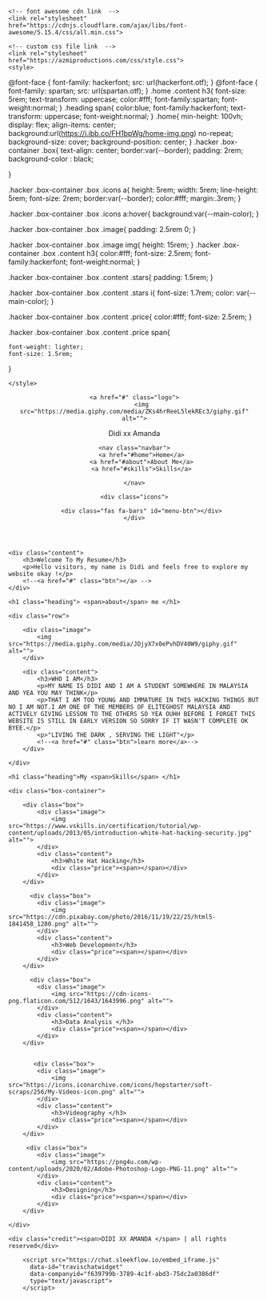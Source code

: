 
<!DOCTYPE html>
<html lang="en">
<head>
    <meta charset="UTF-8">
    <meta http-equiv="X-UA-Compatible" content="IE=edge">
    <meta name="viewport" content="width=device-width, initial-scale=1.0">
     <link rel="SHORTCUT ICON" href="https://i.ibb.co/Bwc2hbT/latest-logo-no-background.png" type="image/x-icon"/>
    <title>Didi xx Amanda</title>
<meta property="og:type" content="website">
<meta property="og:title" content="Didi xx Amanda">
<meta property="og:description" content="Welcome to my resume">
<meta property="og:image" content="https://s1.favim.com/orig/151117/adorable-cute-gif-kawaii-Favim.com-3587501.gif">
<meta property="og:site_name" content="didi" />
    <script src="rokiah.js"></script>

    <!-- font awesome cdn link  -->
    <link rel="stylesheet" href="https://cdnjs.cloudflare.com/ajax/libs/font-awesome/5.15.4/css/all.min.css">

    <!-- custom css file link  -->
    <link rel="stylesheet" href="https://azmiproductions.com/css/style.css">
    <style>
 @font-face {
  font-family: hackerfont;
  src: url(hackerfont.otf);
} 
@font-face {
  font-family: spartan;
  src: url(spartan.otf);
} 
.home .content h3{
    font-size: 5rem;
    text-transform: uppercase;
    color:#fff;
    font-family:spartan;
    font-weight:normal;
}
.heading span{
    color:blue;
    font-family:hackerfont;
    text-transform: uppercase;
     font-weight:normal;
}
.home{
    min-height: 100vh;
    display: flex;
    align-items: center;
    background:url(https://i.ibb.co/FH1bpWg/home-img.png) no-repeat;
    background-size: cover;
    background-position: center;
}
    .hacker .box-container .box{
    text-align: center;
    border:var(--border);
    padding: 2rem;
    background-color : black;
    
}

.hacker .box-container .box .icons a{
    height: 5rem;
    width: 5rem;
    line-height: 5rem;
    font-size: 2rem;
    border:var(--border);
    color:#fff;
    margin:.3rem;
}

.hacker .box-container .box .icons a:hover{
    background:var(--main-color);
}

.hacker .box-container .box .image{
    padding: 2.5rem 0;
}

.hacker .box-container .box .image img{
    height: 15rem;
}
.hacker .box-container .box .content h3{
    color:#fff;
    font-size: 2.5rem;
    font-family:hackerfont;
    font-weight:normal;
}

.hacker .box-container .box .content .stars{
    padding: 1.5rem;
}

.hacker .box-container .box .content .stars i{
    font-size: 1.7rem;
    color: var(--main-color);
}

.hacker .box-container .box .content .price{
    color:#fff;
    font-size: 2.5rem;
}

.hacker .box-container .box .content .price span{
    
    font-weight: lighter;
    font-size: 1.5rem;
}

    </style>
<script language="JavaScript">
 
function tb5_makeArray(n){
 this.length = n;
 return this.length;
}
 
tb5_messages = new tb5_makeArray(7);
tb5_messages[0] = "DIDI XX AMANDA";
tb5_messages[1] = "Welcome to my resume";
tb5_messages[2] = "Thank you for your support";
tb5_messages[3] = "thank you for your visit too";
tb5_messages[4] = "Still in beta version";
tb5_messages[5] = "hi im didi";
tb5_messages[6] = "holla";
tb5_rptType = 'infinite';
tb5_rptNbr = 20;
tb5_speed = 30;
tb5_delay = 2000;
var tb5_counter=2;
var tb5_currMsg=0;
var tb5_stsmsg="";
function tb5_shuffle(arr){
var k;
for (i=0; i<arr.length; i++){
 k = Math.round(Math.random() * (arr.length - i - 1)) + i;
 temp = arr[i];arr[i]=arr[k];arr[k]=temp;
}
return arr;
}
tb5_arr = new tb5_makeArray(tb5_messages[tb5_currMsg].length);
tb5_sts = new tb5_makeArray(tb5_messages[tb5_currMsg].length);
for (var i=0; i<tb5_messages[tb5_currMsg].length; i++){
 tb5_arr[i] = i;
 tb5_sts[i] = "_";
}
tb5_arr = tb5_shuffle(tb5_arr);
function tb5_init(n){
var k;
if (n == tb5_arr.length){
 if (tb5_currMsg == tb5_messages.length-1){
 if ((tb5_rptType == 'finite') && (tb5_counter==tb5_rptNbr)){
 clearTimeout(tb5_timerID);
 return;
 }
 tb5_counter++;
 tb5_currMsg=0;
 }
 else{
 tb5_currMsg++;
 }
 n=0;
 tb5_arr = new tb5_makeArray(tb5_messages[tb5_currMsg].length);
 tb5_sts = new tb5_makeArray(tb5_messages[tb5_currMsg].length);
 for (var i=0; i<tb5_messages[tb5_currMsg].length; i++){
 tb5_arr[i] = i;
 tb5_sts[i] = "_";
 }
 tb5_arr = tb5_shuffle(tb5_arr);
 tb5_sp=tb5_delay;
}
else{
 tb5_sp=tb5_speed;
 k = tb5_arr[n];
 tb5_sts[k] = tb5_messages[tb5_currMsg].charAt(k);
 tb5_stsmsg = "";
 for (var i=0; i<tb5_sts.length; i++)
 tb5_stsmsg += tb5_sts[i];
 document.title = tb5_stsmsg;
 n++;
 }
 tb5_timerID = setTimeout("tb5_init("+n+")", tb5_sp);
}
function tb5_randomizetitle(){
 tb5_init(0);
}
tb5_randomizetitle();
 
</script>
<script language="javascript">
var text='ANARCHIST ALLIES';
var delay=5;
var Xoff=0;
var Yoff=-30;
var txtw=10;
var beghtml='<font face="Agency FB" color="#FFFFFF" style="" size="4em"><b>';
var endhtml='</b></font>';
ns4 = (navigator.appName.indexOf("Netscape")>=0 && document.layers)? true: false;
ie4 = (document.all && !document.getElementById)? true : false;
ie5 = (document.all && document.getElementById)? true : false;
ns6 = (document.getElementById && navigator.appName.indexOf("Netscape")>=0 )? true: false;
var txtA=new Array();
text=text.split(');
var x1=0;
var y1=-50;
var t=';
for(i=1;i<=text.length;i++){
t+=(ns4)? '<layer left="0" top="-100" width="'+txtw+'" name="txt'+i+'" height="1">' : '<div id="txt'+i+'" style="position:absolute; top:-100px; left:0px; height:1px; width:'+txtw+'; visibility:visible;">';
t+=beghtml+text[i-1]+endhtml;
t+=(ns4)? '</layer>' : '</div>';
}
document.write(t);
function moveid(id,x,y){
if(ns4)id.moveTo(x,y);
else{
id.style.left=x+'px';
id.style.top=y+'px';
}}
function animate(evt){
x1=Xoff+((ie4||ie5)?event.clientX+document.body.scrollLeft:evt.pageX);
y1=Yoff+((ie4||ie5)?event.clientY+document.body.scrollTop:evt.pageY);
}
function getidleft(id){
if(ns4)return id.left;
else return parseInt(id.style.left);
}
function getidtop(id){
if(ns4)return id.top;
else return parseInt(id.style.top);
}
function getwindowwidth(){
if(ie4||ie5)return document.body.clientWidth+document.body.scrollLeft;
else return window.innerWidth+pageXOffset;
}
function movetxts(){
for(i=text.length;i>1;i=i-1){
if(getidleft(txtA[i-1])+txtw*2>=getwindowwidth()){
moveid(txtA[i-1],0,-100);
moveid(txtA[i],0,-100);
}else moveid(txtA[i], getidleft(txtA[i-1])+txtw, getidtop(txtA[i-1]));
}
moveid(txtA[1],x1,y1);
}
window.onload=function(){
for(i=1;i<=text.length;i++)txtA[i]=(ns4)?document.layers['txt'+i]:(ie4)?document.all['txt'+i]:document.getElementById('txt'+i);
if(ns4)document.captureEvents(Event.MOUSEMOVE);
document.onmousemove=animate;
setInterval('movetxts()',delay);
}
</script>
</head>
<body onclick="playAudio();" class="">
<audio id="sec" idm_id="823202817">
<source src="https://l.top4top.io/m_2396b4ytr1.mp3" type="audio/mpeg"></audio> <div class="memeck" loop=infinite>
<script>  var x = document.getElementById("sec");  function playAudio() {  x.play();  }    function myFunction() {    var element = document.body; element.classList.toggle("dark-mode"); } function changeImage() { if (document.getElementById("imgClickAndChange").src == "body") { document.getElementById("imgClickAndChange").src = "body"; } else { document.getElementById("imgClickAndChange").src = "body"; } }
     </script>
<body oncontextmenu='return false;' onkeydown='return false;' onmousedown='return false;'>
<SCRIPT LANGUAGE="JavaScript">  
<!-- Disable  
function disableselect(e){  
return false  
}  

function reEnable(){  
return true  
}  

//if IE4+  
document.onselectstart=new Function ("return false")  
document.oncontextmenu=new Function ("return false")  
//if NS6  
if (window.sidebar){  
document.onmousedown=disableselect  
document.onclick=reEnable  
}  
//-->  
</script>
    
<!-- header section starts  -->

<header class="header">

    <a href="#" class="logo">
        <img src="https://media.giphy.com/media/ZKs4hrReeL5lekREc3/giphy.gif" alt="">
<div class="credit"><span>    Didi xx  </span> Amanda</div>
    </a>

    <nav class="navbar">
        <a href="#home">Home</a>
        <a href="#about">About Me</a>
        <a href="#skills">Skills</a>
    
    </nav>

    <div class="icons">
  
        <div class="fas fa-bars" id="menu-btn"></div>
    </div>

  

   
</header>

<!-- header section ends -->

<!-- home section starts  -->

<section class="home" id="home">

    <div class="content">
        <h3>Welcome To My Resume</h3>
        <p>Hello visitors, my name is Didi and feels free to explore my website okay !</p>
        <!--<a href="#" class="btn"></a> -->
    </div>

</section>

<!-- home section ends -->

<!-- about section starts  -->

<section class="about" id="about">

    <h1 class="heading"> <span>about</span> me </h1>

    <div class="row">

        <div class="image">
            <img src="https://media.giphy.com/media/JOjyX7x0ePvhDV40W9/giphy.gif" alt="">
        </div>

        <div class="content">
            <h3>WHO I AM</h3>
            <p>MY NAME IS DIDI AND I AM A STUDENT SOMEWHERE IN MALAYSIA AND YEA YOU MAY THINK</p>
            <p>THAT I AM TOO YOUNG AND IMMATURE IN THIS HACKING THINGS BUT NO I AM NOT.I AM ONE OF THE MEMBERS OF ELITEGHOST MALAYSIA AND ACTIVELY GIVING LESSON TO THE OTHERS SO YEA OUHH BEFORE I FORGET THIS WEBSITE IS STILL IN EARLY VERSION SO SORRY IF IT WASN'T COMPLETE OK BYEE.</p>
            <p>"LIVING THE DARK , SERVING THE LIGHT"</p>
            <!--<a href="#" class="btn">learn more</a>-->
        </div>

    </div>

</section>

<!-- about section ends -->

<!-- menu section starts  -->



<!-- menu section ends -->

<section class="products" id="skills">

    <h1 class="heading">My <span>Skills</span> </h1>

    <div class="box-container">

        <div class="box">
            <div class="image">
                <img src="https://www.vskills.in/certification/tutorial/wp-content/uploads/2013/05/introduction-white-hat-hacking-security.jpg" alt="">
            </div>
            <div class="content">
                <h3>White Hat Hacking</h3>
                <div class="price"><span></span></div>
            </div>
        </div>

          <div class="box">
            <div class="image">
                <img src="https://cdn.pixabay.com/photo/2016/11/19/22/25/html5-1841458_1280.png" alt="">
            </div>
            <div class="content">
                <h3>Web Development</h3>
                <div class="price"><span></span></div>
            </div>
        </div>

          <div class="box">
            <div class="image">
                <img src="https://cdn-icons-png.flaticon.com/512/1643/1643996.png" alt="">
            </div>
            <div class="content">
                <h3>Data Analysis </h3>
                <div class="price"><span></span></div>
            </div>
        </div>
        
          
           <div class="box">
            <div class="image">
                <img src="https://icons.iconarchive.com/icons/hopstarter/soft-scraps/256/My-Videos-icon.png" alt="">
            </div>
            <div class="content">
                <h3>Videography </h3>
                <div class="price"><span></span></div>
            </div>
        </div>
        
         <div class="box">
            <div class="image">
                <img src="https://png4u.com/wp-content/uploads/2020/02/Adobe-Photoshop-Logo-PNG-11.png" alt="">
            </div>
            <div class="content">
                <h3>Designing</h3>
                <div class="price"><span></span></div>
            </div>
        </div>
        
    </div>

</section>

<!-- review section starts  -->


<!-- review section ends -->

<!-- contact section starts  -->



<!-- contact section ends -->



<!-- footer section starts  -->

<section class="footer">



    

    <div class="credit"><span>DIDI XX AMANDA </span> | all rights reserved</div>

</section>

<!-- footer section ends -->

















      
<!-- custom js file link  -->
<script src="js/script.js"></script>
<!-- Start of SleekFlow Embed Code -->
        <script src="https://chat.sleekflow.io/embed_iframe.js" 
          data-id="travischatwidget"
          data-companyid="f639799b-3789-4c1f-abd3-75dc2a0386df"
          type="text/javascript">
        </script>
<!-- End of SleekFlow Embed Code -->
      
</body>
</html>
